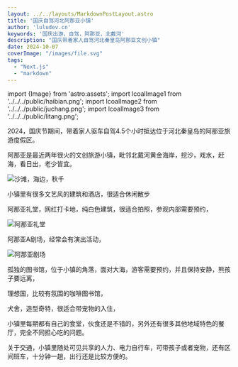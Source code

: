 ```yaml
---
layout: ../../layouts/MarkdownPostLayout.astro
title: '国庆自驾河北阿那亚小镇'
author: 'luludev.cn'
keywords: '国庆出游，自驾，阿那亚，北戴河'
description: "国庆带着家人自驾河北秦皇岛阿那亚文创小镇"
date: 2024-10-07
coverImage: "/images/file.svg"
tags:
  - "Next.js"
  - "markdown"
---
```


import {Image} from 'astro:assets';
import lcoalImage1 from '../../../public/haibian.png';
import lcoalImage2 from '../../../public/juchang.png';
import lcoalImage3 from '../../../public/litang.png';

2024，国庆节期间，带着家人驱车自驾4.5个小时抵达位于河北秦皇岛的阿那亚旅游度假区。

阿那亚是最近两年很火的文创旅游小镇，毗邻北戴河黄金海岸，挖沙，戏水，赶海，看日出，老少皆宜。

<Image src={lcoalImage1} alt="沙滩，海边，秋千" width={750} loading="lazy" />

小镇里有很多文艺风的建筑和酒店，很适合休闲散步

阿那亚礼堂，网红打卡地，纯白色建筑，很适合拍照，参观内部需要预约，

<Image src={lcoalImage3} alt="阿那亚礼堂" width={750} loading="lazy" />

阿那亚A剧场，经常会有演出活动，

<Image src={lcoalImage2} alt="阿那亚剧场" width={750} loading="lazy" />

孤独的图书馆，位于小镇的角落，面对大海，游客需要预约，并且保持安静，熊孩子要远离，

理想国，比较有氛围的咖啡图书馆，

犬舍，造型奇特，很适合带宠物的入住，

小镇里每期都有自己的食堂，伙食还是不错的，另外还有很多其他地域特色的餐厅，完全不同担心吃的问题。

关于交通，小镇里随处可见共享的人力、电力自行车，可带孩子或者宠物，还有区间班车，十分钟一趟，出行还是比较方便的。





